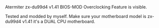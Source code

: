 Atermiter zx-du99d4 v1.41 BIOS-MOD
Overclocking Feature is visible.

Tested and modded by myself.
Make sure your motherboard model is zx-du99d4 v1.41 it's a DUAL CPU motherboard.
